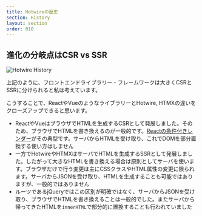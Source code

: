 ```yaml
---
title: Hotwireの歴史
section: History
layout: section
order: 010
---
```


## 進化の分岐点はCSR vs SSR 

![Hotwire History](content_images/hotwire-history.webp)

上記のように、フロントエンドライブラリー・フレームワークは大きくCSRとSSRに分けられると私は考えています。

こうすることで、ReactやVueのようなライブラリーとHotwire, HTMXの違いをクローズアップできると思います。

* ReactやVueはブラウザでHTMLを生成するCSRとして発展しました。そのため、ブラウザでHTMLを書き換えるのが一般的です。[Reactの条件付きレンダー](https://ja.react.dev/learn/conditional-rendering)がその典型です。サーバからHTMLを受け取り、これでDOMを部分置換する使い方はしません
* 一方でHotwireやHTMXはサーバでHTMLを生成するSSRとして発展しました。したがって大きなHTMLを書き換える場合は原則としてサーバを使います。ブラウザだけで行う変更は主にCSSクラスやHTML属性の変更に限られます。サーバからJSONを受け取り、HTMLを生成することも可能ではありますが、一般的ではありません
* ルーツであるjQueryではこの区別が明確ではなく、サーバからJSONを受け取り、ブラウザでHTMLを書き換えることは一般的でした。またサーバから帰ってきたHTMLを`innerHTML`で部分的に置換することも行われていました

